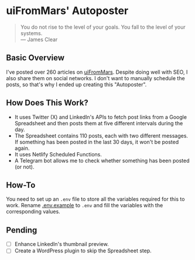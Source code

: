# uiFromMars' Autoposter

> You do not rise to the level of your goals. You fall to the level of your systems.  
> — James Clear

## Basic Overview

I've posted over 260 articles on [uiFromMars](https://www.uifrommars.com/). Despite doing well with SEO, I also share them on social networks. I don't want to manually schedule the posts, so that's why I ended up creating this "Autoposter".

## How Does This Work?

- It uses Twitter (X) and LinkedIn's APIs to fetch post links from a Google Spreadsheet and then posts them at five different intervals during the day.
- The Spreadsheet contains 110 posts, each with two different messages. If something has been posted in the last 30 days, it won't be posted again.
- It uses Netlify Scheduled Functions.
- A Telegram bot allows me to check whether something has been posted (or not).

## How-To

You need to set up an `.env` file to store all the variables required for this to work. Rename [.env.example](.env.example) to `.env` and fill the variables with the corresponding values.

## Pending

- [ ] Enhance LinkedIn's thumbnail preview.
- [ ] Create a WordPress plugin to skip the Spreadsheet step.

